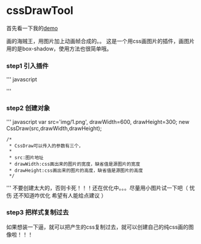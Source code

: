 # cssDrawTool

首先看一下我的[demo](http://liujuping.github.io/cssDrawTool/demo.html)

画的海贼王，用图片加上动画帧合成的。。
这是一个用css画图片的插件，画图片用的是box-shadow，使用方法也很简单哦。

### step1 引入插件

''' javascript

<script src="js/cssDraw.js"></script>

'''

### step2 创建对象

''' javascript
    var src='img/1.png',
        drawWidth=600,
        drawHeight=300;
    new CssDraw(src,drawWidth,drawHeight);

    /*
     * CssDraw可以传入的参数有三个，
     *
     * src:图片地址
     * drawWidth:css画出来的图片的宽度，缺省值是源图片的宽度
     * drawHeight:css画出来的图片的高度，缺省值是源图片的高度
     */

'''
不要创建太大的，否则卡死！！！还在优化中。。。尽量用小图片试一下吧（ 忧 伤 还不知道咋优化 希望有人能给点建议 ）

### step3 把样式复制过去

 如果想装一下逼，就可以把产生的css复制过去，就可以创建自己的纯css画的图像啦！！！
